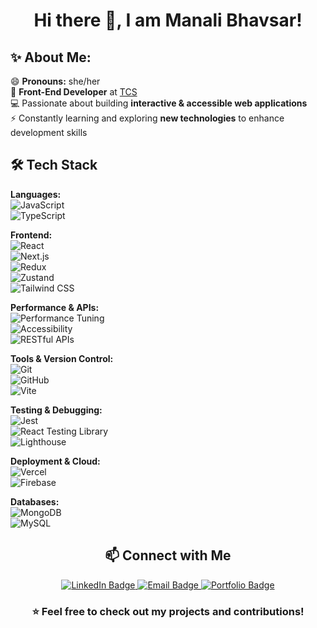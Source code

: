 <h1 align="center"> Hi there 👋, I am Manali Bhavsar! </h1>

<h2>✨ About Me:</h2>

😄 **Pronouns:** she/her  
🚀 **Front-End Developer** at [TCS](https://www.tcs.com/)  
💻 Passionate about building **interactive & accessible web applications**  
⚡ Constantly learning and exploring **new technologies** to enhance development skills  
   

## 🛠️ Tech Stack

**Languages:**  
![JavaScript](https://img.shields.io/badge/-JavaScript-F7DF1E?style=flat&logo=javascript&logoColor=black)  
![TypeScript](https://img.shields.io/badge/-TypeScript-3178C6?style=flat&logo=typescript&logoColor=white)  

**Frontend:**  
![React](https://img.shields.io/badge/-React-61DAFB?style=flat&logo=react&logoColor=black)  
![Next.js](https://img.shields.io/badge/-Next.js-000000?style=flat&logo=next.js&logoColor=white)  
![Redux](https://img.shields.io/badge/-Redux-764ABC?style=flat&logo=redux&logoColor=white)  
![Zustand](https://img.shields.io/badge/-Zustand-8C8C8C?style=flat)  
![Tailwind CSS](https://img.shields.io/badge/-Tailwind%20CSS-38B2AC?style=flat&logo=tailwind-css&logoColor=white)  

**Performance & APIs:**  
![Performance Tuning](https://img.shields.io/badge/-Performance%20Tuning-orange?style=flat)  
![Accessibility](https://img.shields.io/badge/-Accessibility-blue?style=flat)  
![RESTful APIs](https://img.shields.io/badge/-RESTful%20APIs-005571?style=flat)  

**Tools & Version Control:**  
![Git](https://img.shields.io/badge/-Git-F05032?style=flat&logo=git&logoColor=white)  
![GitHub](https://img.shields.io/badge/-GitHub-181717?style=flat&logo=github&logoColor=white)  
![Vite](https://img.shields.io/badge/-Vite-646CFF?style=flat&logo=vite&logoColor=white)  

**Testing & Debugging:**  
![Jest](https://img.shields.io/badge/-Jest-C21325?style=flat&logo=jest&logoColor=white)  
![React Testing Library](https://img.shields.io/badge/-React%20Testing%20Library-E33332?style=flat&logo=testing-library&logoColor=white)  
![Lighthouse](https://img.shields.io/badge/-Lighthouse-F44B21?style=flat&logo=lighthouse&logoColor=white)  

**Deployment & Cloud:**  
![Vercel](https://img.shields.io/badge/-Vercel-000000?style=flat&logo=vercel&logoColor=white)  
![Firebase](https://img.shields.io/badge/-Firebase-FFCA28?style=flat&logo=firebase&logoColor=black)  

**Databases:**  
![MongoDB](https://img.shields.io/badge/-MongoDB-47A248?style=flat&logo=mongodb&logoColor=white)  
![MySQL](https://img.shields.io/badge/-MySQL-4479A1?style=flat&logo=mysql&logoColor=white)   



<h2 align="center">📫 Connect with Me</h2>  

<p align="center">
  <a href="https://www.linkedin.com/in/manali-bhavsar/" target="_blank">
    <img src="https://img.shields.io/badge/LinkedIn-0A66C2?style=for-the-badge&logo=linkedin&logoColor=white" alt="LinkedIn Badge">
  </a>
  <a href="mailto:manalisbhavsar@gmail.com">
    <img src="https://img.shields.io/badge/Email-D14836?style=for-the-badge&logo=gmail&logoColor=white" alt="Email Badge">
  </a>
  <a href="https://manalibhavsar.vercel.app/" target="_blank">
    <img src="https://img.shields.io/badge/Portfolio-24292F?style=for-the-badge&logo=github&logoColor=white" alt="Portfolio Badge">
  </a>
</p>



<h3 align="center">⭐️ Feel free to check out my projects and contributions!</h3>
